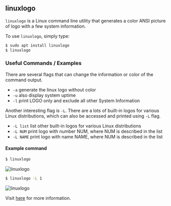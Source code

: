 ---
---

linuxlogo
-------
`linuxlogo`  is a Linux command line utility that generates a color ANSI picture of logo with a few system information.

To use `linuxlogo`, simply type:

~~~ bash
$ sudo apt install linuxlogo
$ linuxlogo 
~~~

<!--more-->

### Useful Commands / Examples
There are several flags that can change the information or color of the command output.
- `-a` generate the linux logo without color
- `-u` also display system uptime
- `-l` print LOGO only and exclude all other System Information

Another interesting flag is `-L`. There are a lots of built-in logos for various Linux distributions, which can also be accessed and printed using `-L` flag.
- `-L list` list other built-in logos for various Linux distributions
- `-L NUM` print logo with number NUM, where NUM is described in the list
- `-L NAME` print logo with name NAME, where NUM is described in the list

#### Example command

~~~bash
$ linuxlogo 
~~~
![linuxlogo](https://www.tecmint.com/wp-content/uploads/2015/06/Get-Default-OS-Logo.png)

~~~bash
$ linuxlogo -L 1
~~~
![linuxlogo](https://www.tecmint.com/wp-content/uploads/2015/06/Print-AIX-Logo.png)



Visit [here](https://www.tecmint.com/linux_logo-tool-to-print-color-ansi-logos-of-linux/) for more information.
